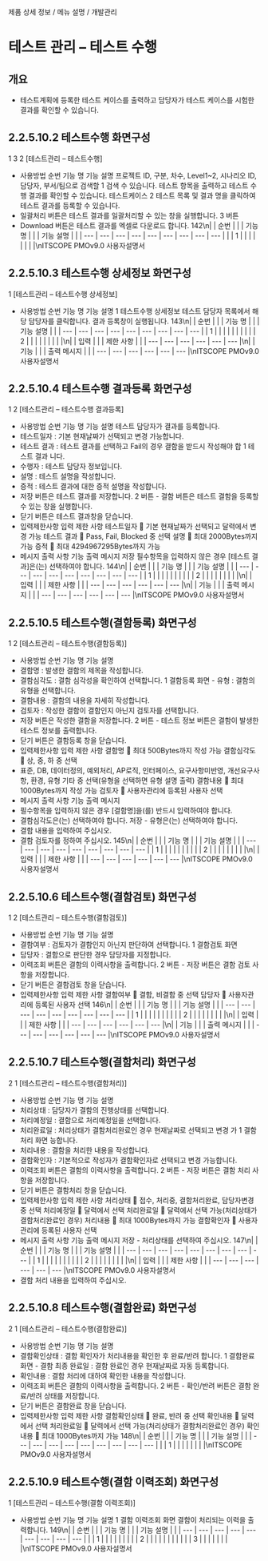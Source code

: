 <!--breadcrumb:제품 상세 정보 / 메뉴 설명 / 개발관리--><span class="md-breadcrumb">제품 상세 정보 / 메뉴 설명 / 개발관리</span>
# 테스트 관리 – 테스트 수행
<!--5th-h2-toc-->
## 개요

- 테스트계획에 등록한 테스트 케이스를 출력하고 담당자가 테스트 케이스를 시험한 결과를 확인할 수 있습니다.
## 2.2.5.10.2 테스트수행 화면구성
1
3
2
[테스트관리 – 테스트수행]
- 사용방법
순번 기능 명 기능 설명
프로젝트 ID, 구분, 차수, Level1~2, 시나리오 ID, 담당자, 부서/팀으로 검색할
1 검색
수 있습니다.
테스트 항목을 출력하고 테스트 수행 결과를 확인할 수 있습니다. 테스트케이스
2 테스트 목록 및 결과
명을 클릭하여 테스트 결과를 등록할 수 있습니다.
- 일괄처리 버튼은 테스트 결과를 일괄처리할 수 있는 창을 실행합니다.
3 버튼
- Download 버튼은 테스트 결과를 엑셀로 다운로드 합니다.
142\n|  | 순번 |  |  | 기능 명 |  |  | 기능 설명 |  |
| --- | --- | --- | --- | --- | --- | --- | --- | --- |
|  | 1 |  |  |  |  |  |  |  |\nITSCOPE PMOv9.0 사용자설명서
## 2.2.5.10.3 테스트수행 상세정보 화면구성
1
[테스트관리 – 테스트수행 상세정보]
- 사용방법
순번 기능 명 기능 설명
1 테스트수행 상세정보 테스트 담당자 목록에서 해당 담당자를 클릭합니다. 결과 등록창이 실행됩니다.
143\n|  | 순번 |  |  | 기능 명 |  |  | 기능 설명 |  |
| --- | --- | --- | --- | --- | --- | --- | --- | --- |
| 1 |  |  |  |  |  |  |  |  |
| 2 |  |  |  |  |  |  |  |  |\n|  | 입력 |  |  | 제한 사항 |  |
| --- | --- | --- | --- | --- | --- |\n|  | 기능 |  |  | 출력 메시지 |  |
| --- | --- | --- | --- | --- | --- |\nITSCOPE PMOv9.0 사용자설명서
## 2.2.5.10.4 테스트수행 결과등록 화면구성
1 2
[테스트관리 – 테스트수행 결과등록]
- 사용방법
순번 기능 명 기능 설명
테스트 담당자가 결과를 등록합니다.
- 테스트일자 : 기본 현재날짜가 선택되고 변경 가능합니다.
- 테스트 결과 : 테스트 결과를 선택하고 Fail의 경우 결함을 받드시 작성해야 합
1 테스트 결과 니다.
- 수행자 : 테스트 담당자 정보입니다.
- 설명 : 테스트 설명을 작성합니다.
- 증적 : 테스트 결과에 대한 증적 설명을 작성합니다.
- 저장 버튼은 테스트 결과를 저장합니다.
2 버튼 - 결함 버튼은 테스트 결함을 등록할 수 있는 창을 실행합니다.
- 닫기 버튼은 테스트 결과창을 닫습니다.
- 입력제한사항
입력 제한 사항
테스트일자  기본 현재날짜가 선택되고 달력에서 변경 가능
테스트 결과  Pass, Fail, Blocked 중 선택
설명  최대 2000Bytes까지 가능
증적  최대 4294967295Bytes까지 가능
- 메시지 출력 사항
기능 출력 메시지
저장 필수항목을 입력하지 않은 경우 [테스트 결과]은(는) 선택하여야 합니다.
144\n|  | 순번 |  |  | 기능 명 |  |  | 기능 설명 |  |
| --- | --- | --- | --- | --- | --- | --- | --- | --- |
| 1 |  |  |  |  |  |  |  |  |
| 2 |  |  |  |  |  |  |  |  |\n|  | 입력 |  |  | 제한 사항 |  |
| --- | --- | --- | --- | --- | --- |\n|  | 기능 |  |  | 출력 메시지 |  |
| --- | --- | --- | --- | --- | --- |\nITSCOPE PMOv9.0 사용자설명서
## 2.2.5.10.5 테스트수행(결함등록) 화면구성
1 2
[테스트관리 – 테스트수행(결함등록)]
- 사용방법
순번 기능 명 기능 설명
- 결함명 : 발생한 결함의 제목을 작성합니다.
- 결함심각도 : 결함 심각성을 확인하여 선택합니다.
1 결함등록 화면 - 유형 : 결함의 유형을 선택합니다.
- 결함내용 : 결함의 내용을 자세히 작성합니다.
- 검토자 : 작성한 결함이 결함인지 아닌지 검토자를 선택합니다.
- 저장 버튼은 작성한 결함을 저장합니다.
2 버튼 - 테스트 정보 버튼은 결함이 발생한 테스트 정보를 출력합니다.
- 닫기 버튼은 결함등록 창을 닫습니다.
- 입력제한사항
입력 제한 사항
결함명  최대 500Bytes까지 작성 가능
결함심각도  상, 중, 하 중 선택
- 표준, DB, 데이터정의, 예외처리, AP로직, 인터페이스, 요구사항미반영, 개선요구사항, 환경,
유형
기타 중 선택(유형을 선택하면 유형 설명 출력)
결함내용  최대 1000Bytes까지 작성 가능
검토자  사용자관리에 등록된 사용자 선택
- 메시지 출력 사항
기능 출력 메시지
- 필수항목을 입력하지 않은 경우 [결함명]을(를) 반드시 입력하여야 합니다.
- 결함심각도은(는) 선택하여야 합니다.
저장 - 유형은(는) 선택하여야 합니다.
- 결함 내용을 입력하여 주십시오.
- 결함 검토자를 정하여 주십시오.
145\n|  | 순번 |  |  | 기능 명 |  |  | 기능 설명 |  |
| --- | --- | --- | --- | --- | --- | --- | --- | --- |
| 1 |  |  |  |  |  |  |  |  |
| 2 |  |  |  |  |  |  |  |  |\n|  | 입력 |  |  | 제한 사항 |  |
| --- | --- | --- | --- | --- | --- |\nITSCOPE PMOv9.0 사용자설명서
## 2.2.5.10.6 테스트수행(결함검토) 화면구성
1 2
[테스트관리 – 테스트수행(결함검토)]
- 사용방법
순번 기능 명 기능 설명
- 결함여부 : 검토자가 결함인지 아닌지 판단하여 선택합니다.
1 결함검토 화면
- 담당자 : 결함으로 판단한 경우 담당자를 지정합니다.
- 이력조회 버튼은 결함의 이력사항을 출력합니다.
2 버튼 - 저장 버튼은 결함 검토 사항을 저장합니다.
- 닫기 버튼은 결함검토 창을 닫습니다.
- 입력제한사항
입력 제한 사항
결함여부  결함, 비결함 중 선택
담당자  사용자관리에 등록된 사용자 선택
146\n|  | 순번 |  |  | 기능 명 |  |  | 기능 설명 |  |
| --- | --- | --- | --- | --- | --- | --- | --- | --- |
| 1 |  |  |  |  |  |  |  |  |
| 2 |  |  |  |  |  |  |  |  |\n|  | 입력 |  |  | 제한 사항 |  |
| --- | --- | --- | --- | --- | --- |\n|  | 기능 |  |  | 출력 메시지 |  |
| --- | --- | --- | --- | --- | --- |\nITSCOPE PMOv9.0 사용자설명서
## 2.2.5.10.7 테스트수행(결함처리) 화면구성
2
1
[테스트관리 – 테스트수행(결함처리)]
- 사용방법
순번 기능 명 기능 설명
- 처리상태 : 담당자가 결함의 진행상태를 선택합니다.
- 처리예정일 : 결함으로 처리예정일을 선택합니다.
- 처리완료일 : 처리상태가 결함처리완료인 경우 현재날짜로 선택되고 변경 가
1 결함처리 화면
능합니다.
- 처리내용 : 결함을 처리한 내용을 작성합니다.
- 결함확인자 : 기본적으로 작성자가 결함확인자로 선택되고 변경 가능합니다.
- 이력조회 버튼은 결함의 이력사항을 출력합니다.
2 버튼 - 저장 버튼은 결함 처리 사항을 저장합니다.
- 닫기 버튼은 결함처리 창을 닫습니다.
- 입력제한사항
입력 제한 사항
처리상태  접수, 처리중, 결함처리완료, 담당자변경 중 선택
처리예정일  달력에서 선택
처리완료일  달력에서 선택 가능(처리상태가 결함처리완료인 경우)
처리내용  최대 1000Bytes까지 가능
결함확인자  사용자관리에 등록된 사용자 선택
- 메시지 출력 사항
기능 출력 메시지
저장 - 처리상태를 선택하여 주십시오.
147\n|  | 순번 |  |  | 기능 명 |  |  | 기능 설명 |  |
| --- | --- | --- | --- | --- | --- | --- | --- | --- |
| 1 |  |  |  |  |  |  |  |  |
| 2 |  |  |  |  |  |  |  |  |\n|  | 입력 |  |  | 제한 사항 |  |
| --- | --- | --- | --- | --- | --- |\nITSCOPE PMOv9.0 사용자설명서
- 결함 처리 내용을 입력하여 주십시오.
## 2.2.5.10.8 테스트수행(결함완료) 화면구성
2
1
[테스트관리 – 테스트수행(결함완료)]
- 사용방법
순번 기능 명 기능 설명
- 결함확인상태 : 결함 확인자가 처리내용을 확인한 후 완료/반려 합니다.
1 결함완료 화면 - 결함 최종 완료일 : 결함 완료인 경우 현재날짜로 자동 등록합니다.
- 확인내용 : 결함 처리에 대하여 확인한 내용을 작성합니다.
- 이력조회 버튼은 결함의 이력사항을 출력합니다.
2 버튼 - 확인/반려 버튼은 결함 완료/반려 상태를 저장합니다.
- 닫기 버튼은 결함완료 창을 닫습니다.
- 입력제한사항
입력 제한 사항
결함확인상태  완료, 반려 중 선택
확인내용  달력에서 선택
처리완료일  달력에서 선택 가능(처리상태가 결함처리완료인 경우)
확인내용  최대 1000Bytes까지 가능
148\n|  | 순번 |  |  | 기능 명 |  |  | 기능 설명 |  |
| --- | --- | --- | --- | --- | --- | --- | --- | --- |
|  | 1 |  |  |  |  |  |  |  |\nITSCOPE PMOv9.0 사용자설명서
## 2.2.5.10.9 테스트수행(결함 이력조회) 화면구성
1
[테스트관리 – 테스트수행(결함 이력조회)]
- 사용방법
순번 기능 명 기능 설명
1 결함 이력조회 화면 결함이 처리되는 이력을 출력합니다.
149\n|  | 순번 |  |  | 기능 명 |  |  | 기능 설명 |  |
| --- | --- | --- | --- | --- | --- | --- | --- | --- |
|  | 1 |  |  |  |  |  |  |  |
| 2 |  |  |  |  |  |  |  |  |
|  | 3 |  |  |  |  |  |  |  |\nITSCOPE PMOv9.0 사용자설명서
